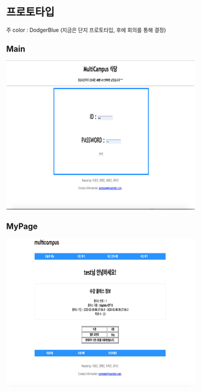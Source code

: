 # 프로토타입

주 color : DodgerBlue (지금은 단지 프로토타입, 후에 회의를 통해 결정)

## Main

<img src="https://github.com/Hae-gun/TeamProject/blob/master/%EB%B3%B4%EA%B3%A0%EC%9A%A9%EC%9D%B4%EB%AF%B8%EC%A7%80/%EB%A9%94%EC%9D%B8%ED%8E%98%EC%9D%B4%EC%A7%80.png" width="1000" height="400">



## MyPage

<img src="https://github.com/Hae-gun/TeamProject/blob/master/%EB%B3%B4%EA%B3%A0%EC%9A%A9%EC%9D%B4%EB%AF%B8%EC%A7%80/%EB%A7%88%EC%9D%B4%ED%8E%98%EC%9D%B4%EC%A7%80.png" width="1000" height="400">

